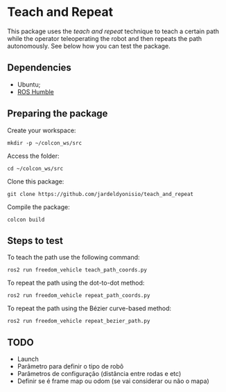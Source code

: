 # Teach and Repeat

This package uses the *teach and repeat* technique to teach a certain path while the operator teleoperating the robot and then repeats the path autonomously. See below how you can test the package.

## Dependencies
- Ubuntu;
- [ROS Humble](https://docs.ros.org/en/humble/Installation.html)

## Preparing the package

Create your workspace:
```
mkdir -p ~/colcon_ws/src
```

Access the folder:
```
cd ~/colcon_ws/src
```

Clone this package:
```
git clone https://github.com/jardeldyonisio/teach_and_repeat
```

Compile the package:
```
colcon build
```

## Steps to test

To teach the path use the following command:
```
ros2 run freedom_vehicle teach_path_coords.py
```

To repeat the path using the dot-to-dot method:
```
ros2 run freedom_vehicle repeat_path_coords.py
```

To repeat the path using the Bézier curve-based method:
```
ros2 run freedom_vehicle repeat_bezier_path.py
```

## TODO

- Launch
- Parâmetro para definir o tipo de robô
- Parâmetros de configuração (distância entre rodas e etc)
- Definir se é frame map ou odom (se vai considerar ou não o mapa)
